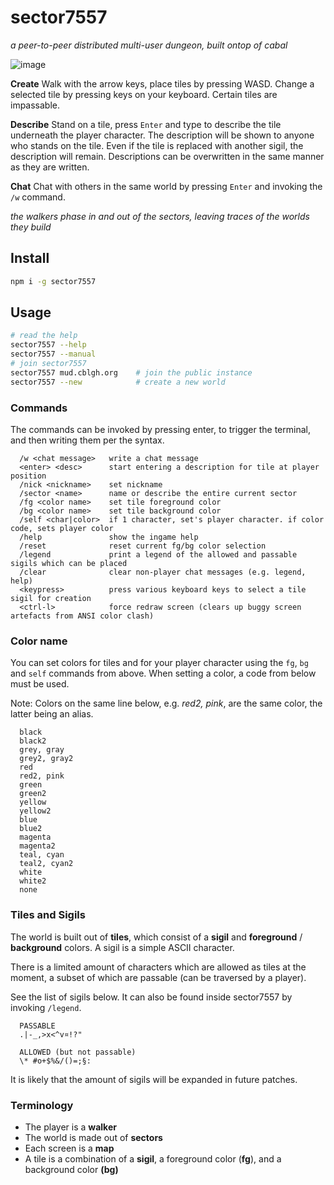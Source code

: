 # sector7557
_a peer-to-peer distributed multi-user dungeon, built ontop of cabal_

![image](https://user-images.githubusercontent.com/3862362/89543944-d5196680-d801-11ea-9a86-090c30f9b4c7.png)


**Create** Walk with the arrow keys, place tiles by pressing WASD. Change a
selected tile by pressing keys on your keyboard. Certain tiles are impassable.

**Describe** Stand on a tile, press `Enter` and type to describe the tile
underneath the player character. The description will be shown to anyone who
stands on the tile. Even if the tile is replaced with another sigil, the
description will remain. Descriptions can be overwritten in the same manner as
they are written.

**Chat** Chat with others in the same world by pressing `Enter` and invoking the
`/w` command.

_the walkers phase in and out of the sectors, leaving traces of the worlds they build_

## Install
```sh
npm i -g sector7557
```

## Usage
```sh
# read the help
sector7557 --help
sector7557 --manual
# join sector7557
sector7557 mud.cblgh.org    # join the public instance
sector7557 --new            # create a new world
```

### Commands
The commands can be invoked by pressing enter, to trigger the terminal, and then writing them per the syntax.
```
  /w <chat message>   write a chat message
  <enter> <desc>      start entering a description for tile at player position
  /nick <nickname>    set nickname
  /sector <name>      name or describe the entire current sector
  /fg <color name>    set tile foreground color
  /bg <color name>    set tile background color
  /self <char|color>  if 1 character, set's player character. if color code, sets player color
  /help               show the ingame help
  /reset              reset current fg/bg color selection
  /legend             print a legend of the allowed and passable sigils which can be placed
  /clear              clear non-player chat messages (e.g. legend, help)
  <keypress>          press various keyboard keys to select a tile sigil for creation
  <ctrl-l>            force redraw screen (clears up buggy screen artefacts from ANSI color clash)
```

### Color name
You can set colors for tiles and for your player character using the `fg`, `bg`
and `self` commands from above. When setting a color, a code from below must be
used.

Note: Colors on the same line below, e.g. _red2, pink_, are the same color, the
latter being an alias.
```
  black
  black2
  grey, gray
  grey2, gray2
  red
  red2, pink
  green
  green2
  yellow
  yellow2
  blue
  blue2
  magenta
  magenta2
  teal, cyan
  teal2, cyan2
  white
  white2
  none
```

### Tiles and Sigils
The world is built out of **tiles**, which consist of a **sigil** and
**foreground** / **background** colors. A sigil is a simple ASCII character.

There is a limited amount of characters which are allowed as tiles at the
moment, a subset of which are passable (can be traversed by a player). 

See the list of sigils below. It can also be found inside sector7557 by invoking `/legend`.

```
  PASSABLE
  .|-_,>x<^v¤!?"
  
  ALLOWED (but not passable)
  \* #o+$%&/()=;§:
```

It is likely that the amount of sigils will be expanded in future patches.

### Terminology
* The player is a **walker**
* The world is made out of **sectors**
* Each screen is a **map**
* A tile is a combination of a **sigil**, a foreground color (**fg**), and a
  background color **(bg)**
